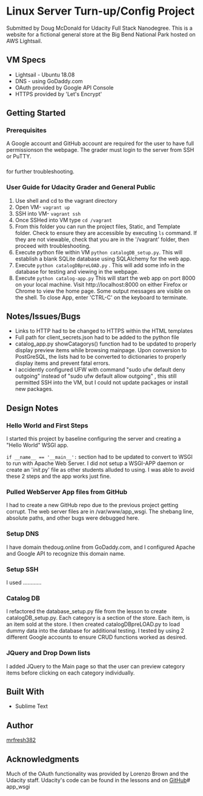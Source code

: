 # Linux Server Turn-up/Config Project
Submitted by Doug McDonald for Udacity Full Stack Nanodegree.
This is a website for a fictional general store at the Big Bend National Park hosted on AWS Lightsail. 

## VM Specs
- Lightsail - Ubuntu 18.08
- DNS - using GoDaddy.com
- OAuth provided by Google API Console
- HTTPS provided by 'Let's Encrypt'

## Getting Started
### Prerequisites 
A Google account and GitHub account are required for the user to have full permissionson the webpage. The grader must login to the server from SSH or PuTTY.

### 
 for further troubleshooting. 
 
### User Guide for Udacity Grader and General Public

1. Use shell and cd to the vagrant directory 
2. Open VM- `vagrant up`
3. SSH into VM- `vagrant ssh`
4. Once SSHed into VM type `cd /vagrant`
5. From this folder you can run the project files, Static, and Template folder. Check to ensure they are accessible by executing `ls` command. If they are not viewable, check that you are in the '/vagrant' folder, then proceed with troubleshooting. 
6. Execute python file within VM `python catalogDB_setup.py`. This will establish a blank SQLite database using SQLAlchemy for the web app. 
7. Execute `python catalogDBpreLOAD.py` . This will add some info in the database for testing and viewing in the webpage. 
8. Execute `python catalog-app.py` This will start the web app on port 8000 on your local machine. Visit http://localhost:8000 on either Firefox or Chrome to view the home page. Some output messages are visible on the shell. To close App, enter 'CTRL-C' on the keyboard to terminate.

## Notes/Issues/Bugs
- Links to HTTP had to be changed to HTTPS within the HTML templates
- Full path for client_secrets.json had to be added to the python file
- catalog_app.py showCatagorys() function had to be updated to properly display preview items while browsing mainpage. Upon conversion to PostGreSQL, the lists had to be converted to dictionaries to properly display items and prevent fatal errors. 
- I accidently configured UFW with command "sudo ufw default deny outgoing" instead of "sudo ufw default allow outgoing" , this still permitted SSH into the VM, but I could not update packages or install new packages. 

## Design Notes
### Hello World and First Steps
I started this project by baseline configuring the server and creating a "Hello World" WSGI app. 

`if __name__ == '__main__':` section had to be updated to convert to WSGI to run with Apache Web Server. I did not setup a WSGI-APP daemon or create an '_init_.py' file as other students alluded to using. I was able to avoid these 2 steps and the app works just fine.

### Pulled WebServer App files from GitHub
I had to create a new GitHub repo due to the previous project getting corrupt. The web server files are in /var/www/app_wsgi. The shebang line, absolute paths, and other bugs were debugged here.

### Setup DNS
I have domain thedoug.online from GoDaddy.com, and I configured Apache and Google API to recognize this domain name. 

### Setup SSH
I used ............

### Catalog DB
I refactored the database_setup.py file from the lesson to create catalogDB_setup.py. Each category is a section of the store. Each item, is an item sold at the store. I then created catalogDBpreLOAD.py to load dummy data into the database for additional testing. I tested by using 2 different Google accounts to ensure CRUD functions worked as desired. 

### JQuery and Drop Down lists
I added JQuery to the Main page so that the user can preview category items before clicking on each category individually. 

## Built With
- Sublime Text

## Author
[mrfresh382](https://github.com/mrfresh382)

## Acknowledgments
Much of the OAuth functionality was provided by Lorenzo Brown and the Udacity staff. Udacity's code can be found in the lessons and on [GitHub](https://github.com/udacity/OAuth2.0)# app_wsgi
